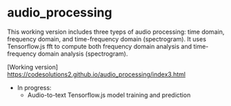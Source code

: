 # audio_processing

This working version includes three tyeps of audio processing: time domain, frequency domain, and time-frequency domain (spectrogram). It uses Tensorflow.js fft to compute both frequency domain analysis and time-frequency domain analysis (spectrogram).

[Working version] https://codesolutions2.github.io/audio_processing/index3.html

- In progress:
  - Audio-to-text Tensorflow.js model training and prediction  
